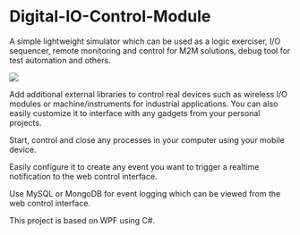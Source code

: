 # Digital-IO-Control-Module


A simple lightweight simulator which can be used as a logic exerciser, I/O sequencer, remote monitoring and control for M2M solutions, debug tool for test automation and others.

[](https://github.com/EdoLabWorks/xedo-imgs/blob/master/BlueIOModule.png)
![](https://github.com/EdoLabWorks/ximgs/blob/master/newIOmodule.png)

Add additional external libraries to control real devices such as wireless I/O modules or machine/instruments for industrial applications. You can also easily customize it to interface with any gadgets from your personal projects.

Start, control and close any processes in your computer using your mobile device.

[](https://github.com/EdoLabWorks/xedo-imgs/blob/master/OverviewIOModule.png)

Easily configure it to create any event you want to trigger a realtime notification to the web control interface.  

Use MySQL or MongoDB for event logging which can be viewed from the web control interface.

This project is based on WPF using C#.


